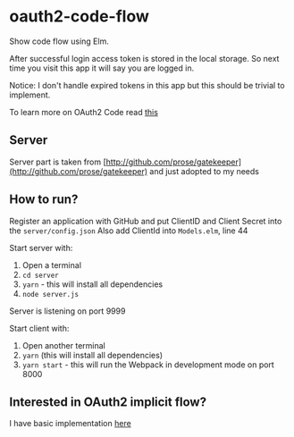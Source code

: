 # oauth2-code-flow


Show code flow using Elm.


After successful login access token is stored in the local storage. So next time you visit this app it will
say you are logged in.

Notice: I don't handle expired tokens in this app but this should be trivial to implement.


To learn more on OAuth2 Code read [this](https://tools.ietf.org/html/rfc6749#section-4.1)


## Server

Server part is taken from [http://github.com/prose/gatekeeper](http://github.com/prose/gatekeeper) and just adopted to my needs


## How to run?

Register an application with GitHub and put ClientID and Client Secret into the `server/config.json`
Also add ClientId into `Models.elm`, line 44

Start server with:

1. Open a terminal
2. `cd server`
3. `yarn` - this will install all dependencies
4. `node server.js`

Server is listening on port 9999

Start client with:

1. Open another terminal
2. `yarn` (this will install all dependencies)
3. `yarn start` - this will run the Webpack in development mode on port 8000


## Interested in OAuth2 implicit flow?

I have basic implementation [here](https://github.com/SekibOmazic/oauth2-implicit-flow)
